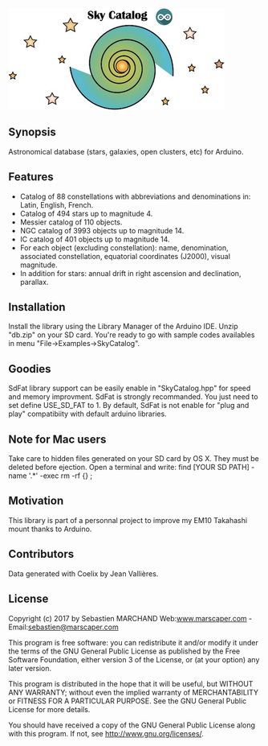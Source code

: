 ![Alt text](/skycatalog.jpg?raw=true "Optional Title")

## Synopsis

Astronomical database (stars, galaxies, open clusters, etc) for Arduino.

## Features
- Catalog of 88 constellations with abbreviations and denominations in: Latin, English, French.
- Catalog of 494 stars up to magnitude 4.
- Messier catalog of 110 objects.
- NGC catalog of 3993 objects up to magnitude 14.
- IC catalog of 401 objects up to magnitude 14.
- For each object (excluding constellation): name, denomination, associated constellation, equatorial coordinates (J2000), visual magnitude.
- In addition for stars: annual drift in right ascension and declination, parallax.

## Installation
Install the library using the Library Manager of the Arduino IDE.
Unzip "db.zip" on your SD card.
You're ready to go with sample codes availables in menu "File->Examples->SkyCatalog".

## Goodies
SdFat library support can be easily enable in "SkyCatalog.hpp" for speed and memory improvment. SdFat is strongly recommanded. You just need to set define USE_SD_FAT to 1. By default, SdFat is not enable for "plug and play" compatibiity with default arduino libraries.

## Note for Mac users
Take care to hidden files generated on your SD card by OS X. They must be deleted before ejection. 
Open a terminal and write: find [YOUR SD PATH] -name '.*' -exec rm -rf {} \;

## Motivation

This library is part of a personnal project to improve my EM10 Takahashi mount thanks to Arduino.

## Contributors

Data generated with Coelix by  Jean Vallières.

## License

Copyright (c) 2017 by Sebastien MARCHAND 
Web:www.marscaper.com - Email:sebastien@marscaper.com

This program is free software: you can redistribute it and/or modify
it under the terms of the GNU General Public License as published by
the Free Software Foundation, either version 3 of the License, or
(at your option) any later version.

This program is distributed in the hope that it will be useful,
but WITHOUT ANY WARRANTY; without even the implied warranty of
MERCHANTABILITY or FITNESS FOR A PARTICULAR PURPOSE.  See the
GNU General Public License for more details.

You should have received a copy of the GNU General Public License
along with this program.  If not, see <http://www.gnu.org/licenses/>.